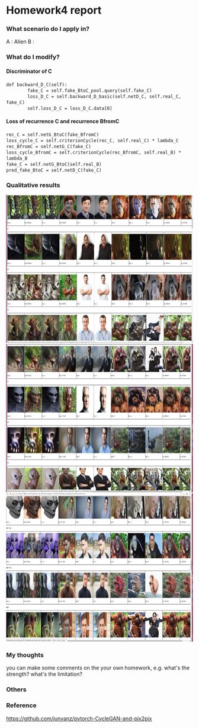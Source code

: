 # Homework4 report

### What scenario do I apply in?
A : Alien B : 
### What do I modify? 
#### Discriminator of C
```
def backward_D_C(self):
        fake_C = self.fake_BtoC_pool.query(self.fake_C)
        loss_D_C = self.backward_D_basic(self.netD_C, self.real_C, fake_C)
        self.loss_D_C = loss_D_C.data[0]
```
#### Loss of recurrence C and recurrence BfromC
```
rec_C = self.netG_BtoC(fake_BfromC)
loss_cycle_C = self.criterionCycle(rec_C, self.real_C) * lambda_C
rec_BfromC = self.netG_C(fake_C)
loss_cycle_BfromC = self.criterionCycle(rec_BfromC, self.real_B) * lambda_B
fake_C = self.netG_BtoC(self.real_B)
pred_fake_BtoC = self.netD_C(fake_C)
```  

### Qualitative results
<td><img src="2017-12-15 13-23-35 的螢幕擷圖.png" width=800 height=400></td>
<td><img src="1.png" width=800 height=400></td>
<td><img src="2.png" width=800 height=400></td>

### My thoughts 
you can make some comments on the your own homework, e.g. what's the strength? what's the limitation?

### Others

### Reference
https://github.com/junyanz/pytorch-CycleGAN-and-pix2pix
